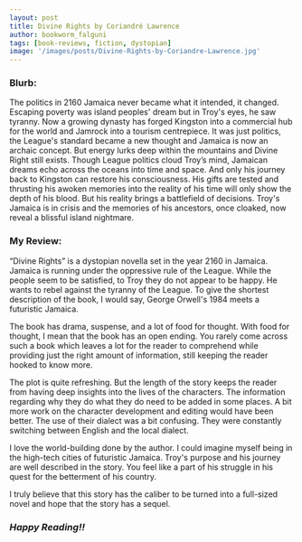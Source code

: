 ```yaml
---
layout: post
title: Divine Rights by Coriandré Lawrence
author: bookworm_falguni
tags: [book-reviews, fiction, dystopian]
image: '/images/posts/Divine-Rights-by-Coriandre-Lawrence.jpg'
---
```

### **Blurb:**
The politics in 2160 Jamaica never became what it intended, it changed. Escaping poverty was island peoples' dream but in Troy's eyes, he saw tyranny. Now a growing dynasty has forged Kingston into a commercial hub for the world and Jamrock into a tourism centrepiece. It was just politics, the League's standard became a new thought and Jamaica is now an archaic concept. But energy lurks deep within the mountains and Divine Right still exists. Though League politics cloud Troy’s mind, Jamaican dreams echo across the oceans into time and space. And only his journey back to Kingston can restore his consciousness. His gifts are tested and thrusting his awoken memories into the reality of his time will only show the depth of his blood. But his reality brings a battlefield of decisions. Troy's Jamaica is in crisis and the memories of his ancestors, once cloaked, now reveal a blissful island nightmare.


### **My Review:**
“Divine Rights” is a dystopian novella set in the year 2160 in Jamaica. Jamaica is running under the oppressive rule of the League. While the people seem to be satisfied, to Troy they do not appear to be happy. He wants to rebel against the tyranny of the League. To give the shortest description of the book, I would say, George Orwell's 1984 meets a futuristic Jamaica.

The book has drama, suspense, and a lot of food for thought. With food for thought, I mean that the book has an open ending. You rarely come across such a book which leaves a lot for the reader to comprehend while providing just the right amount of information, still keeping the reader hooked to know more. 

The plot is quite refreshing. But the length of the story keeps the reader from having deep insights into the lives of the characters. The information regarding why they do what they do need to be added in some places. A bit more work on the character development and editing would have been better.
The use of their dialect was a bit confusing. They were constantly switching between English and the local dialect.

I love the world-building done by the author. I could imagine myself being in the high-tech cities of futuristic Jamaica. 
Troy's purpose and his journey are well described in the story. You feel like a part of his struggle in his quest for the betterment of his country.

I truly believe that this story has the caliber to be turned into a full-sized novel and hope that the story has a sequel.

### ***Happy Reading!!***
